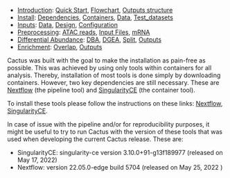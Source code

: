 

* [Introduction](/README.md): [Quick Start](/docs/1_Intro/Quick_start.md), [Flowchart](/docs/1_Intro/Flowchart.md), [Outputs structure](/docs/1_Intro/Outputs_structure.md)
* [Install](/docs/2_Install/2_Install.md): [Dependencies](/docs/2_Install/Dependencies.md), [Containers](/docs/2_Install/Containers.md), [Data](/docs/2_Install/Install_data.md), [Test_datasets](/docs/2_Install/Test_datasets.md)
* [Inputs](/docs/3_Inputs/3_Inputs.md): [Data](/docs/3_Inputs/Inputs_data.md), [Design](/docs/3_Inputs/Design.md), [Configuration](/docs/3_Inputs/Configuration.md)
* [Preprocessing](/docs/4_Prepro/4_Prepro.md): [ATAC reads](/docs/4_Prepro/ATAC_reads.md), [Input Files](/docs/4_Prepro/ATAC_peaks.md), [mRNA](/docs/4_Prepro/mRNA.md)
* [Differential Abundance](/docs/5_DA/5_DA.md): [DBA](/docs/5_DA/DBA.md), [DGEA](/docs/5_DA/DGEA.md), [Split](/docs/5_DA/Split.md), [Outputs](/docs/5_DA/Outputs.md)
* [Enrichment](/docs/6_Enrich/6_Enrich.md): [Overlap](/docs/6_Enrich/Overlap.md), [Outputs](/docs/6_Enrich/Outputs.md)

[](END_OF_MENU)



Cactus was built with the goal to make the installation as pain-free as possible. This was achieved by using only tools within containers for all analysis. Thereby, installation of most tools is done simply by downloading containers. However, two key dependencies are still necessary. These are [Nextflow](https://doi.org/10.1038/nbt.3820) (the pipeline tool) and [SingularityCE](https://doi.org/10.1371/journal.pone.0177459) (the container tool).  

To install these tools please follow the instructions on these links: [Nextflow](https://www.nextflow.io/docs/latest/getstarted.htmls), [SingularityCE](https://docs.sylabs.io/guides/latest/admin-guide/installation.html).  

In case of issue with the pipeline and/or for reproducibility purposes, it might be useful to try to run Cactus with the version of these tools that was used when developing the current Cactus release. These are:
  - SingularityCE: singularity-ce version 3.10.0+91-g13f189977 (released on May 17, 2022)
  - Nextflow: version 22.05.0-edge build 5704 (released on May 25, 2022 )
